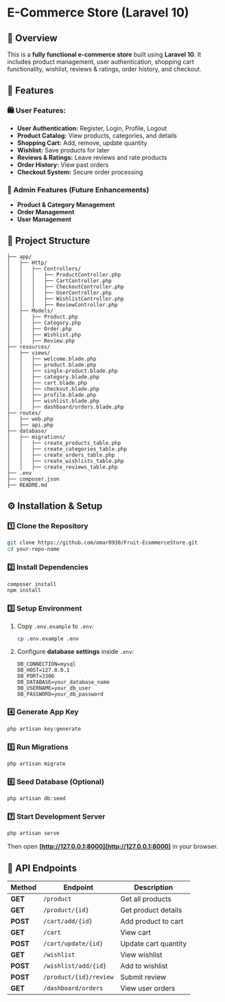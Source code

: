# **E-Commerce Store (Laravel 10)**

## **📌 Overview**
This is a **fully functional e-commerce store** built using **Laravel 10**. It includes product management, user authentication, shopping cart functionality, wishlist, reviews & ratings, order history, and checkout.

## **🚀 Features**
### **🛍️ User Features:**
- **User Authentication:** Register, Login, Profile, Logout
- **Product Catalog:** View products, categories, and details
- **Shopping Cart:** Add, remove, update quantity
- **Wishlist:** Save products for later
- **Reviews & Ratings:** Leave reviews and rate products
- **Order History:** View past orders
- **Checkout System:** Secure order processing

### **🔑 Admin Features (Future Enhancements)**
- **Product & Category Management**
- **Order Management**
- **User Management**

## **📂 Project Structure**
```
├── app/
│   ├── Http/
│   │   ├── Controllers/
│   │   │   ├── ProductController.php
│   │   │   ├── CartController.php
│   │   │   ├── CheckoutController.php
│   │   │   ├── UserController.php
│   │   │   ├── WishlistController.php
│   │   │   ├── ReviewController.php
│   ├── Models/
│   │   ├── Product.php
│   │   ├── Category.php
│   │   ├── Order.php
│   │   ├── Wishlist.php
│   │   ├── Review.php
├── resources/
│   ├── views/
│   │   ├── welcome.blade.php
│   │   ├── product.blade.php
│   │   ├── single-product.blade.php
│   │   ├── category.blade.php
│   │   ├── cart.blade.php
│   │   ├── checkout.blade.php
│   │   ├── profile.blade.php
│   │   ├── wishlist.blade.php
│   │   ├── dashboard/orders.blade.php
├── routes/
│   ├── web.php
│   ├── api.php
├── database/
│   ├── migrations/
│   │   ├── create_products_table.php
│   │   ├── create_categories_table.php
│   │   ├── create_orders_table.php
│   │   ├── create_wishlists_table.php
│   │   ├── create_reviews_table.php
├── .env
├── composer.json
├── README.md
```

## **⚙️ Installation & Setup**
### **1️⃣ Clone the Repository**
```sh
git clone https://github.com/omar0930/Fruit-EcommerceStore.git
cd your-repo-name
```

### **2️⃣ Install Dependencies**
```sh
composer install
npm install
```

### **3️⃣ Setup Environment**
1. Copy `.env.example` to `.env`:
   ```sh
   cp .env.example .env
   ```
2. Configure **database settings** inside `.env`:
   ```env
   DB_CONNECTION=mysql
   DB_HOST=127.0.0.1
   DB_PORT=3306
   DB_DATABASE=your_database_name
   DB_USERNAME=your_db_user
   DB_PASSWORD=your_db_password
   ```

### **4️⃣ Generate App Key**
```sh
php artisan key:generate
```

### **5️⃣ Run Migrations**
```sh
php artisan migrate
```

### **6️⃣ Seed Database (Optional)**
```sh
php artisan db:seed
```

### **7️⃣ Start Development Server**
```sh
php artisan serve
```
Then open **[http://127.0.0.1:8000](http://127.0.0.1:8000)** in your browser.

## **🔗 API Endpoints**
| Method | Endpoint | Description |
|--------|---------|-------------|
| **GET** | `/product` | Get all products |
| **GET** | `/product/{id}` | Get product details |
| **POST** | `/cart/add/{id}` | Add product to cart |
| **GET** | `/cart` | View cart |
| **POST** | `/cart/update/{id}` | Update cart quantity |
| **GET** | `/wishlist` | View wishlist |
| **POST** | `/wishlist/add/{id}` | Add to wishlist |
| **POST** | `/product/{id}/review` | Submit review |
| **GET** | `/dashboard/orders` | View user orders |

